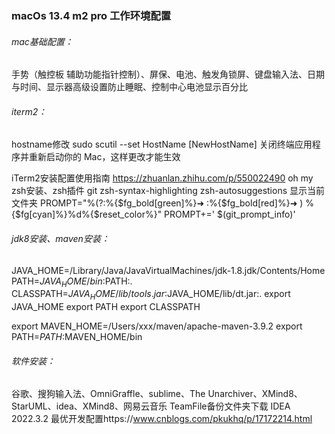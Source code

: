 ### macOs 13.4 m2 pro 工作环境配置

###### mac基础配置：

手势（触控板 辅助功能指针控制）、屏保、电池、触发角锁屏、键盘输入法、日期与时间、显示器高级设置防止睡眠、控制中心电池显示百分比

###### iterm2：

hostname修改
sudo scutil --set HostName [NewHostName]
关闭终端应用程序并重新启动你的 Mac，这样更改才能生效

iTerm2安装配置使用指南 https://zhuanlan.zhihu.com/p/550022490
oh my zsh安装、zsh插件 git zsh-syntax-highlighting zsh-autosuggestions
显示当前文件夹
PROMPT="%(?:%{$fg_bold[green]%}➜ :%{$fg_bold[red]%}➜ ) %{$fg[cyan]%}%d%{$reset_color%}"
PROMPT+=' $(git_prompt_info)'

###### jdk8安装、maven安装：

JAVA_HOME=/Library/Java/JavaVirtualMachines/jdk-1.8.jdk/Contents/Home
PATH=$JAVA_HOME/bin:$PATH:.
CLASSPATH=$JAVA_HOME/lib/tools.jar:$JAVA_HOME/lib/dt.jar:.
export JAVA_HOME
export PATH
export CLASSPATH

export MAVEN_HOME=/Users/xxx/maven/apache-maven-3.9.2
export PATH=$PATH:$MAVEN_HOME/bin

###### 软件安装：

谷歌、搜狗输入法、OmniGraffle、sublime、The Unarchiver、XMind8、StarUML、idea、XMind8、网易云音乐
TeamFile备份文件夹下载
IDEA 2022.3.2 最优开发配置https://www.cnblogs.com/pkukhq/p/17172214.html

